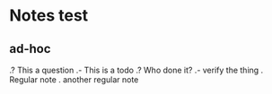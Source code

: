 # Notes test

## ad-hoc

.? This a question 
.- This is a todo
.? Who done it?
.- verify the thing
. Regular note
. another regular note

